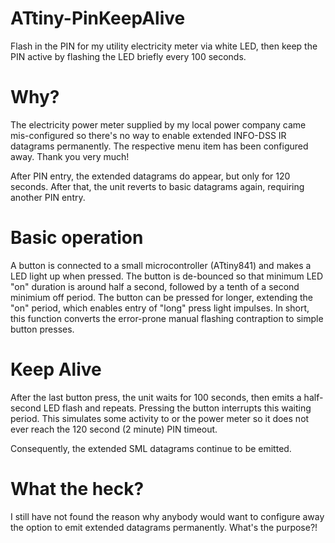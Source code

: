 # ATtiny-PinKeepAlive

Flash in the PIN for my utility electricity meter via white LED, then keep the PIN active by flashing the LED briefly every 100 seconds.

# Why?

The electricity power meter supplied by my local power company came mis-configured so there's no way to enable extended INFO-DSS IR datagrams permanently.
The respective menu item has been configured away. Thank you very much!

After PIN entry, the extended datagrams do appear, but only for 120 seconds. After that, the unit reverts to basic datagrams again, requiring another PIN entry.

# Basic operation

A button is connected to a small microcontroller (ATtiny841) and makes a LED light up when pressed. The button is de-bounced so that minimum LED "on" duration
is around half a second, followed by a tenth of a second minimium off period. The button can be pressed for longer, extending the "on" period, which enables
entry of "long" press light impulses. In short, this function converts the error-prone manual flashing contraption to simple button presses.

# Keep Alive

After the last button press, the unit waits for 100 seconds, then emits a half-second LED flash and repeats. Pressing the button interrupts this waiting period.
This simulates some activity to or the power meter so it does not ever reach the 120 second (2 minute) PIN timeout.

Consequently, the extended SML datagrams continue to be emitted.

# What the heck?

I still have not found the reason why anybody would want to configure away the option to emit extended datagrams permanently. What's the purpose?!
